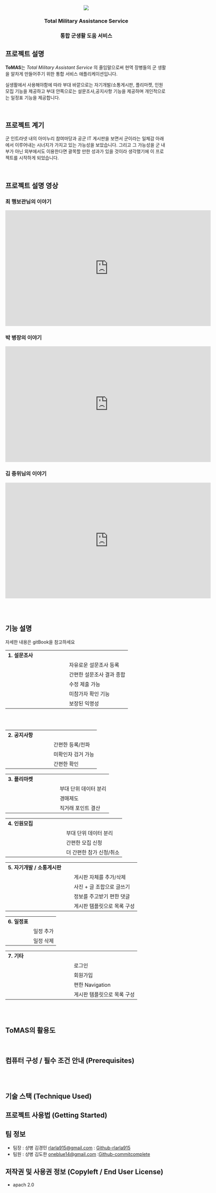 
<p align="center"><img src="/images/logo.PNG"></p>
<h3 align="center">Total Military Assistance Service</p>
<h3 align="center">통합 군생활 도움 서비스</p>





## 프로젝트 설명  
**ToMAS**는 *Total Military Assistant Service* 의 줄임말으로써 현역 장병들의 군 생활을 알차게 만들어주기 위한 통합 서비스 애플리케이션입니다.

실생활에서 사용해야함에 따라 부대 바깥으로는 자기개발/소통게시판, 플리마켓, 인원모집 기능을 제공하고 부대 안쪽으로는 설문조사,공지사항 기능을 제공하며 개인적으로는 일정표 기능을 제공합니다.</p>

<br>

## 프로젝트 계기
군 인트라넷 내의 아미누리 참여마당과 공군 IT 게시판을 보면서 군이라는 일체감 아래에서 이루어내는 시너지가 가지고 있는 가능성을 보았습니다. 그리고 그 가능성을 군 내부가 아닌 외부에서도 이용한다면 괄목할 만한 성과가 있을 것이라 생각했기에 이 프로젝트를 시작하게 되었습니다.


<br>

## 프로젝트 설명 영상

### 최 행보관님의 이야기

<iframe width="640" height="360" src="https://www.youtube.com/embed/6Az2cNU7gUw" frameborder="0" gesture="media" allowfullscreen=""></iframe>


### 박 병장의 이야기

<iframe width="640" height="360" src="https://www.youtube.com/embed/6Az2cNU7gUw" frameborder="0" gesture="media" allowfullscreen=""></iframe>

### 김 중위님의 이야기

<iframe width="640" height="360" src="https://www.youtube.com/embed/6Az2cNU7gUw" frameborder="0" gesture="media" allowfullscreen=""></iframe>


 <br><br>

## 기능 설명
자세한 내용은 gitBook을 참고하세요
<table>
        <tbody>
		<tr>
			<td colspan=2>
				<b>1. 설문조사</b>
				<br>
			</td>
		</tr>
		<tr>
            <td rowspan="5"><div align="center"><img src=""></a></div></td>
            <td width="50%">자유로운 설문조사 등록</td>
        </tr>
        <tr>
            <td>간편한 설문조사 결과 종합</td>
        </tr>
        <tr>
            <td>수정 제출 가능</td>
        </tr>
        <tr>
            <td>미참가자 확인 기능</td>
        </tr>
        <tr>
            <td>보장된 익명성</td>
        </tr>
   </tbody>
</table>
<br><br>

<table>
        <tbody>
		<tr>
			<td colspan=2>
				<b>2. 공지사항</b>
				<br>
			</td>
		</tr>
		<tr>
            <td rowspan="3"><div align="center"><img src=""></a></div></td>
            <td width="50%">간편한 등록/전파</td>
        </tr>
        <tr>
            <td>미확인자 검거 가능</td>
        </tr>
        <tr>
            <td>간편한 확인</td>
        </tr>
        <tr>
   </tbody>
</table>

<table>
        <tbody>
		<tr>
			<td colspan=2>
				<b>3. 플리마켓</b>
				<br>
			</td>
		</tr>
		<tr>
            <td rowspan="3"><div align="center"><img src=""></a></div></td>
            <td width="50%">부대 단위 데이터 분리</td>
        </tr>
        <tr>
            <td>경매제도</td>
        </tr>
        <tr>
            <td>직거래 포인트 결산</td>
        </tr>
        <tr>
   </tbody>
</table>

<table>
        <tbody>
		<tr>
			<td colspan=2>
				<b>4. 인원모집</b>
				<br>
			</td>
		</tr>
		<tr>
            <td rowspan="3"><div align="center"><img src=""></a></div></td>
            <td width="50%">부대 단위 데이터 분리</td>
        </tr>
        <tr>
            <td>간편한 모집 신청</td>
        </tr>
        <tr>
            <td>더 간편한 참가 신청/취소</td>
        </tr>
        <tr>
   </tbody>
</table>

<table>
        <tbody>
		<tr>
			<td colspan=2>
				<b>5. 자기개발 / 소통게시판</b>
				<br>
			</td>
		</tr>
		<tr>
            <td rowspan="4"><div align="center"><img src=""></a></div></td>
            <td width="50%">게시판 자체를 추가/삭제</td>
        </tr>
        <tr>
            <td>사진 + 글 조합으로 글쓰기</td>
        </tr>
        <tr>
            <td>정보를 주고받기 편한 댓글</td>
        </tr>
        <tr>
            <td>게시판 템플릿으로 목록 구성</td>
        </tr>
        <tr>
   </tbody>
</table>

<table>
        <tbody>
		<tr>
			<td colspan = 2>
				<b>6. 일정표</b>
				<br>
			</td>
		</tr>
		<tr>
            <td rowspan="2"><div align="center"><img src=""></a></div></td>
            <td width="50%">일정 추가</td>
        </tr>
        <tr>
            <td>일정 삭제</td>
        </tr>
        <tr>
   </tbody>
</table>

<table>
        <tbody>
		<tr>
			<td colspan=2>
				<b>7. 기타</b>
				<br>
			</td>
		</tr>
		<tr>
            <td rowspan="4"><div align="center"><img src=""></a></div></td>
            <td width="50%">로그인</td>
        </tr>
        <tr>
            <td>회원가입</td>
        </tr>
        <tr>
            <td> 편한 Navigation </td>
        </tr>
        <tr>
            <td>게시판 템플릿으로 목록 구성</td>
        </tr>
        <tr>
   </tbody>
</table>



<br><br>

## ToMAS의 활용도

<br>

## 컴퓨터 구성 / 필수 조건 안내 (Prerequisites)


<br><br>

## 기술 스택 (Technique Used)



## 프로젝트 사용법 (Getting Started)

## 팀 정보
- 팀장 : 상병 김경민 rlarla915@gmail.com : [Github-rlarla915](https://github.com/rlarla915)
- 팀원 : 상병 김도한 oneblue14@gmail.com :[Github-commitcomplete](https://github.com/commitcomplete?tab=repositories)

## 저작권 및 사용권 정보 (Copyleft / End User License)
- apach 2.0

